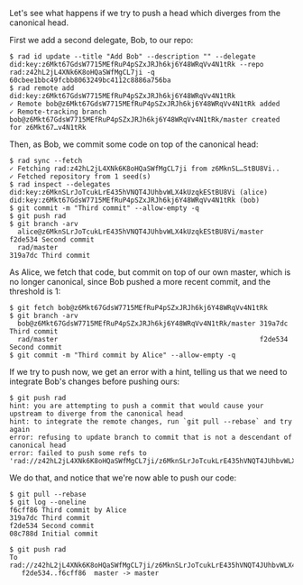 
Let's see what happens if we try to push a head which diverges from the
canonical head.

First we add a second delegate, Bob, to our repo:

``` ~alice
$ rad id update --title "Add Bob" --description "" --delegate did:key:z6Mkt67GdsW7715MEfRuP4pSZxJRJh6kj6Y48WRqVv4N1tRk --repo rad:z42hL2jL4XNk6K8oHQaSWfMgCL7ji -q
60cbee1bbc49fcbb8063249bc4112c8886a756ba
$ rad remote add did:key:z6Mkt67GdsW7715MEfRuP4pSZxJRJh6kj6Y48WRqVv4N1tRk
✓ Remote bob@z6Mkt67GdsW7715MEfRuP4pSZxJRJh6kj6Y48WRqVv4N1tRk added
✓ Remote-tracking branch bob@z6Mkt67GdsW7715MEfRuP4pSZxJRJh6kj6Y48WRqVv4N1tRk/master created for z6Mkt67…v4N1tRk
```

Then, as Bob, we commit some code on top of the canonical head:

``` ~bob
$ rad sync --fetch
✓ Fetching rad:z42hL2jL4XNk6K8oHQaSWfMgCL7ji from z6MknSL…StBU8Vi..
✓ Fetched repository from 1 seed(s)
$ rad inspect --delegates
did:key:z6MknSLrJoTcukLrE435hVNQT4JUhbvWLX4kUzqkEStBU8Vi (alice)
did:key:z6Mkt67GdsW7715MEfRuP4pSZxJRJh6kj6Y48WRqVv4N1tRk (bob)
$ git commit -m "Third commit" --allow-empty -q
$ git push rad
$ git branch -arv
  alice@z6MknSLrJoTcukLrE435hVNQT4JUhbvWLX4kUzqkEStBU8Vi/master f2de534 Second commit
  rad/master                                                    319a7dc Third commit
```

As Alice, we fetch that code, but commit on top of our own master, which is no
longer canonical, since Bob pushed a more recent commit, and the threshold is 1:

``` ~alice
$ git fetch bob@z6Mkt67GdsW7715MEfRuP4pSZxJRJh6kj6Y48WRqVv4N1tRk
$ git branch -arv
  bob@z6Mkt67GdsW7715MEfRuP4pSZxJRJh6kj6Y48WRqVv4N1tRk/master 319a7dc Third commit
  rad/master                                                  f2de534 Second commit
$ git commit -m "Third commit by Alice" --allow-empty -q
```

If we try to push now, we get an error with a hint, telling us that we need to
integrate Bob's changes before pushing ours:

``` ~alice (stderr) (fail)
$ git push rad
hint: you are attempting to push a commit that would cause your upstream to diverge from the canonical head
hint: to integrate the remote changes, run `git pull --rebase` and try again
error: refusing to update branch to commit that is not a descendant of canonical head
error: failed to push some refs to 'rad://z42hL2jL4XNk6K8oHQaSWfMgCL7ji/z6MknSLrJoTcukLrE435hVNQT4JUhbvWLX4kUzqkEStBU8Vi'
```

We do that, and notice that we're now able to push our code:

``` ~alice
$ git pull --rebase
$ git log --oneline
f6cff86 Third commit by Alice
319a7dc Third commit
f2de534 Second commit
08c788d Initial commit
```
``` ~alice RAD_SOCKET=/dev/null (stderr)
$ git push rad
To rad://z42hL2jL4XNk6K8oHQaSWfMgCL7ji/z6MknSLrJoTcukLrE435hVNQT4JUhbvWLX4kUzqkEStBU8Vi
   f2de534..f6cff86  master -> master
```
